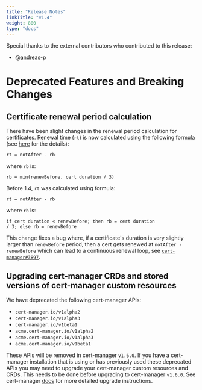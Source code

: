 ```yaml
---
title: "Release Notes"
linkTitle: "v1.4"
weight: 800
type: "docs"
---
```


Special thanks to the external contributors who contributed to this release:

* [@andreas-p](https://github.com/andreas-p)

# Deprecated Features and Breaking Changes

## Certificate renewal period calculation

There have been slight changes in the renewal period calculation for
certificates. Renewal time (`rt`) is now calculated using the following formula
(see [here](../../usage/certificate/#renewal) for the details):

```
rt = notAfter - rb
```

where `rb` is:

```
rb = min(renewBefore, cert duration / 3)
```

Before 1.4, `rt` was calculated using formula:

```
rt = notAfter - rb
```

where `rb` is:

```
if cert duration < renewBefore; then rb = cert duration
/ 3; else rb = renewBefore
```

This change fixes a bug where, if a certificate's duration is very slightly
larger than `renewBefore` period, then a cert gets renewed at `notAfter -
renewBefore` which can lead to a continuous renewal loop, see
[`cert-manager#3897`](https://github.com/jetstack/cert-manager/issues/3897).

## Upgrading cert-manager CRDs and stored versions of cert-manager custom resources

We have deprecated the following cert-manager APIs:

- `cert-manager.io/v1alpha2`
- `cert-manager.io/v1alpha3`
- `cert-manager.io/v1beta1`
- `acme.cert-manager.io/v1alpha2`
- `acme.cert-manager.io/v1alpha3`
- `acme.cert-manager.io/v1beta1`

These APIs will be removed in cert-manager `v1.6.0`.
If you have a cert-manager installation that is using or has previously used these deprecated APIs you may need to upgrade your cert-manager custom resources and CRDs. This needs to be done before upgrading to cert-manager `v1.6.0`.
See cert-manager [docs](../../installation/upgrading/remove-deprecated-apis/#upgrading-existing-cert-manager-resources) for more detailed upgrade instructions.
